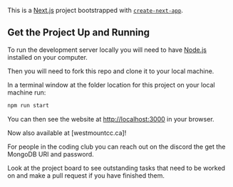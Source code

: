 This is a [Next.js](https://nextjs.org/) project bootstrapped with [`create-next-app`](https://github.com/vercel/next.js/tree/canary/packages/create-next-app).

## Get the Project Up and Running

To run the development server locally you will need to have [Node.js](https://nodejs.org/) installed on your computer. 

Then you will need to fork this repo and clone it to your local machine.

In a terminal window at the folder location for this project on your local machine run:

```bash
npm run start
```

You can then see the website at [http://localhost:3000](http://localhost:3000) in your browser.

Now also available at [westmountcc.ca]!

For people in the coding club you can reach out on the discord the get the MongoDB URI and password.

Look at the project board to see outstanding tasks that need to be worked on and make a pull request if you have finished them.

